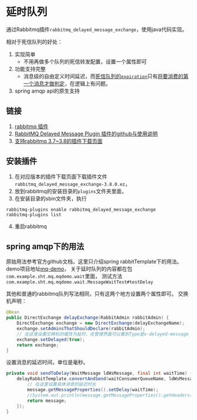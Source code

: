 # 延时队列
通过Rabbitmq插件`rabbitmq_delayed_message_exchange`，使用java代码实现。

相对于死信队列的好处：
1. 实现简单
    - 不用再做多个队列的死信转发配置，设置一个属性即可
2. 功能支持完整
    - 消息级的自由定义时间延迟，而[死信队列的`expiration`](https://www.rabbitmq.com/ttl.html#per-message-ttl-in-publishers)只有[将要消费的第一个消息才做判定](https://www.rabbitmq.com/ttl.html#per-message-ttl-caveats)，在逻辑上有问题。
3. spring amqp api的原生支持

## 链接
1. [rabbitmq 插件](https://www.rabbitmq.com/community-plugins.html)
1. [RabbitMQ Delayed Message Plugin 插件的github与使用说明](https://github.com/rabbitmq/rabbitmq-delayed-message-exchange)
1. [支持rabbitmq 3.7~3.8的插件下载页面](https://github.com/rabbitmq/rabbitmq-delayed-message-exchange/releases/tag/v3.8.0)

## 安装插件
1. 在对应版本的插件下载页面下载插件文件`rabbitmq_delayed_message_exchange-3.8.0.ez`，
2. 放到rabbitmq的安装目录的`plugins`文件夹里面，
3. 在安装目录的sbin文件夹，执行
```
rabbitmq-plugins enable rabbitmq_delayed_message_exchange
rabbitmq-plugins list
```
4. 重启rabbitmq

## spring amqp下的用法
原始用法参考官方github文档，这里只介绍spring rabbitTemplate下的用法。
demo项目地址[mq-demo](http://gitlab.fingard.cn/sunht/mq-demo)，
关于延时队列的内容都在包`com.example.sht.mq.mqdemo.wait`里面，
测试方法`com.example.sht.mq.mqdemo.wait.MessageWaitTest#testDelay`

其他和普通的rabbitmq队列写法相同，只有这两个地方设置两个属性即可。
交换机声明：
```java
@Bean
public DirectExchange delayExchange(RabbitAdmin rabbitAdmin) {
    DirectExchange exchange = new DirectExchange(delayExchangeName);
    exchange.setAdminsThatShouldDeclare(rabbitAdmin);
    // 在这里设置交换机的属性为延时，在管理界面可以看到Type是x-delayed-message
    exchange.setDelayed(true); 
    return exchange;
}
```
设置消息的延迟时间，单位是毫秒。
```java
private void sendToDelay(WaitMessage ldWsMessage, final int waitTime) {
    delayRabbitTemplate.convertAndSend(waitConsumerQueueName, ldWsMessage, message -> {
        // 在这里设置具体消息的延迟时长
        message.getMessageProperties().setDelay(waitTime);
        //System.out.println(message.getMessageProperties().getHeaders());
        return message;
    });
}
```
